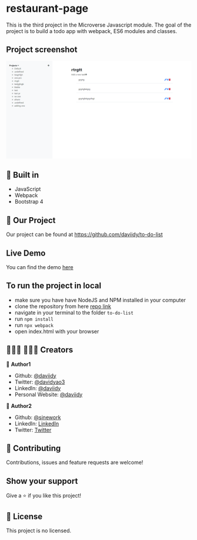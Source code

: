 # restaurant-page
This is the third project in the Microverse Javascript module. The goal of the project is to build a todo app with webpack, ES6 modules and classes.

## Project screenshot
![screenshot](./screenshot.png)

## 🔨 Built in

- JavaScript
- Webpack
- Bootstrap 4

## 🚀 Our Project

Our project can be found at https://github.com/daviidy/to-do-list

## Live Demo

You can find the demo [here](https://daviidy.github.io/to-do-list/)


## To run the project in local

- make sure you have have NodeJS and NPM installed in your computer
- clone the repository from here [repo link](https://github.com/daviidy/to-do-list)
- navigate in your terminal to the folder `to-do-list`
- run `npm install`
- run `npx webpack`
- open index.html with your browser

## 👨🏽‍💻 👨🏿‍💻 Creators

👤 **Author1**

- Github: [@daviidy](https://github.com/daviidy)
- Twitter: [@davidyao3](https://twitter.com/DavidYao3)
- LinkedIn: [@daviidy](https://www.linkedin.com/in/david-yao-6bb95299/)
- Personal Website: [@daviidy](http://david-yao.com)

👤 **Author2**

- Github: [@sinework](https://github.com/sinework)
- LinkedIn: [LinkedIn](https://www.linkedin.com/in/sinework-amare-shiferaw/)
- Twitter: [Twitter](https://twitter.com/SineworkAmare)

## 🤝 Contributing

Contributions, issues and feature requests are welcome!

## Show your support

Give a ⭐️ if you like this project!

## 📝 License

This project is no licensed.
